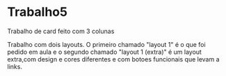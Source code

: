 # Trabalho5
Trabalho de card feito com 3 colunas


Trabalho com dois layouts. O primeiro chamado "layout 1" é o que foi pedido em aula e o segundo chamado "layout 1 (extra)" é um layout extra,com design e cores diferentes e com botoes funcionais que levam a links. 
